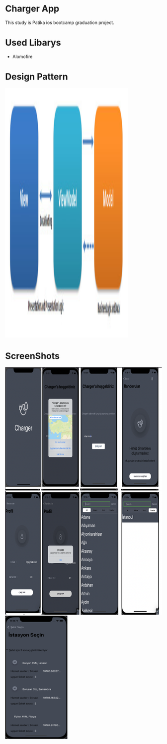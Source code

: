 # Charger App



This study is Patika ios bootcamp graduation project.

# Used Libarys

- Alomofire

# Design Pattern

<img src="https://github.com/nazlicancay/Charger/blob/main/Design%20Pattern.jpeg" width="395" height="800">


# ScreenShots

<img src="https://github.com/nazlicancay/Charger/blob/main/Ekran%20Resmi%202022-07-18%2000.22.52.png" width="800" height="395">
<img src= "https://github.com/nazlicancay/Charger/blob/main/Ekran%20Resmi%202022-07-18%2000.23.12.png" width="800" height="395">
<img src="https://github.com/nazlicancay/Charger/blob/main/Ekran%20Resmi%202022-07-17%2023.16.28.png" width="200" height="395">





